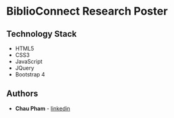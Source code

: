 # BiblioConnect Research Poster

## Technology Stack
* HTML5 
* CSS3
* JavaScript
* JQuery
* Bootstrap 4

## Authors
* **Chau Pham** - [linkedin](https://linkedin.com/in/chautmpham)
